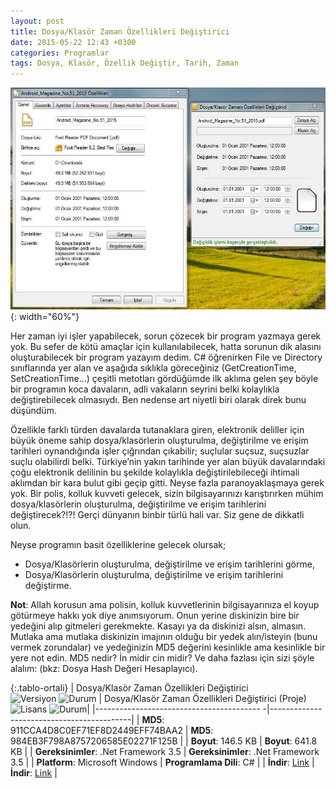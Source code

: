 ```yaml
---
layout: post
title: Dosya/Klasör Zaman Özellikleri Değiştirici
date: 2015-05-22 12:43 +0300
categories: Programlar
tags: Dosya, Klasör, Özellik Değiştir, Tarih, Zaman
---
```

![dosya-klasor-zaman-ozellikleri-degistirici](/images/programlar/dosya-klasor-zaman-ozellikleri-degistirici.jpg){: width="60%"}

Her zaman iyi işler yapabilecek, sorun çözecek bir program yazmaya gerek yok. Bu sefer de kötü amaçlar için kullanılabilecek, hatta sorunun dik alasını oluşturabilecek bir program yazayım dedim. C# öğrenirken File ve Directory sınıflarında yer alan ve aşağıda sıklıkla göreceğiniz (GetCreationTime, SetCreationTime...) çeşitli metotları gördüğümde ilk aklıma gelen şey böyle bir programın koca davaların, adli vakaların seyrini belki kolaylıkla değiştirebilecek olmasıydı. Ben nedense art niyetli biri olarak direk bunu düşündüm.

Özellikle farklı türden davalarda tutanaklara giren, elektronik deliller için büyük öneme sahip dosya/klasörlerin oluşturulma, değiştirilme ve erişim tarihleri oynandığında işler çığrından çıkabilir; suçlular suçsuz, suçsuzlar suçlu olabilirdi belki. Türkiye’nin yakın tarihinde yer alan büyük davalarındaki çoğu elektronik delilinin bu şekilde kolaylıkla değiştirilebileceği ihtimali aklımdan bir kara bulut gibi geçip gitti. Neyse fazla paranoyaklaşmaya gerek yok. Bir polis, kolluk kuvveti gelecek, sizin bilgisayarınızı karıştırırken mühim dosya/klasörlerin oluşturulma, değiştirilme ve erişim tarihlerini değiştirecek?!?! Gerçi dünyanın binbir türlü hali var. Siz gene de dikkatli olun.

Neyse programın basit özelliklerine gelecek olursak;

- Dosya/Klasörlerin oluşturulma, değiştirilme ve erişim tarihlerini görme,
- Dosya/Klasörlerin oluşturulma, değiştirilme ve erişim tarihlerini değiştirme.

**Not**: Allah korusun ama polisin, kolluk kuvvetlerinin bilgisayarınıza el koyup götürmeye hakkı yok diye anımsıyorum. Onun yerine diskinizin bire bir yedeğini alıp gitmeleri gerekmekte. Kasayı ya da diskinizi alsın, almasın. Mutlaka ama mutlaka diskinizin imajının olduğu bir yedek alın/isteyin (bunu vermek zorundalar) ve yedeğinizin MD5 değerini kesinlikle ama kesinlikle bir yere not edin. MD5 nedir? İn midir cin midir? Ve daha fazlası için sizi şöyle alalım: (bkz: Dosya Hash Değeri Hesaplayıcı).

{:.tablo-ortali}
| Dosya/Klasör Zaman Özellikleri Değiştirici <br>![Versiyon](https://img.shields.io/badge/Versiyon-1.00-blueviolet.svg?style=flat) ![Durum](https://img.shields.io/badge/Durum-Çalışıyor-success.svg?style=flat) | Dosya/Klasör Zaman Özellikleri Değiştirici (Proje)<br>![Lisans](https://img.shields.io/badge/Lisans-MIT-blue.svg?style=flat) ![Durum](https://img.shields.io/badge/Proje-Kodlar_Gözden_Gecirilecek-red.svg?style=flat)|
|----------------------------------------- -|-------------------------------------------|
| **MD5**: 911CCA4D8C0EF71EF8D2449EFF74BAA2 | **MD5**: 984EB3F798A8757206585E02271F125B | 
| **Boyut**: 146.5 KB                       | **Boyut**: 641.8 KB                         |
| **Gereksinimler**: .Net Framework 3.5     | **Gereksinimler**: .Net Framework 3.5     |
| **Platform**: Microsoft Windows           | **Programlama Dili**: C#                  |
| **İndir**: [Link](https://www.dropbox.com/s/yz453dlbzdeaut0/dosya-klasor-zaman-ozellikleri-degistirici.zip?dl=1)         | **İndir**: [Link](https://www.dropbox.com/s/hsxp3pshmq4bf10/dosya-klasor-zaman-ozellikleri-degistirici-proje.zip?dl=1)                      |